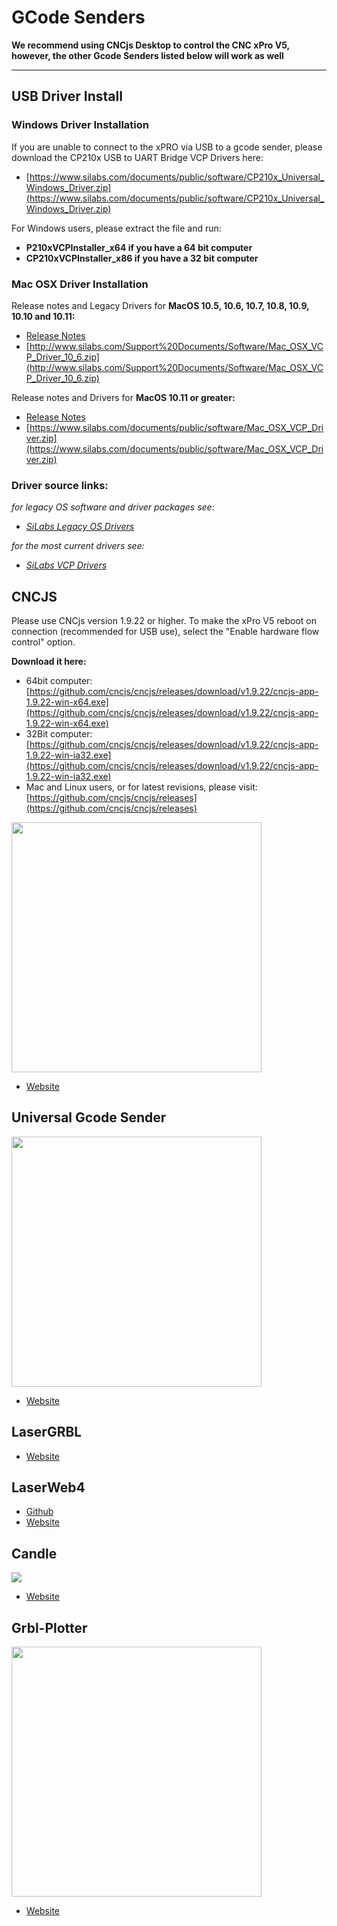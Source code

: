 # GCode Senders

**We recommend using CNCjs Desktop to control the CNC xPro V5, however, the other Gcode Senders listed below will work as well**    
***
## USB Driver Install
### Windows Driver Installation
If you are unable to connect to the xPRO via USB to a gcode sender, please download the CP210x USB to UART Bridge VCP Drivers here:
- [https://www.silabs.com/documents/public/software/CP210x_Universal_Windows_Driver.zip](https://www.silabs.com/documents/public/software/CP210x_Universal_Windows_Driver.zip)

For Windows users, please extract the file and run:
- **P210xVCPInstaller_x64 if you have a 64 bit computer**
- **CP210xVCPInstaller_x86 if you have a 32 bit computer**

### Mac OSX Driver Installation

Release notes and Legacy Drivers for **MacOS 10.5, 10.6, 10.7, 10.8, 10.9, 10.10 and 10.11:**
- [Release Notes](http://www.silabs.com/Support%20Documents/Software/Mac_OSX_VCP_Driver_10_6_Release_Notes.txt)
- [http://www.silabs.com/Support%20Documents/Software/Mac_OSX_VCP_Driver_10_6.zip](http://www.silabs.com/Support%20Documents/Software/Mac_OSX_VCP_Driver_10_6.zip)

Release notes and Drivers for **MacOS 10.11 or greater:**
- [Release Notes](https://www.silabs.com/documents/public/release-notes/Mac_OSX_VCP_Driver_Release_Notes.txt)
- [https://www.silabs.com/documents/public/software/Mac_OSX_VCP_Driver.zip](https://www.silabs.com/documents/public/software/Mac_OSX_VCP_Driver.zip)

### Driver source links: 

_for legacy OS software and driver packages see:_
   - _[SiLabs Legacy OS Drivers](https://www.silabs.com/community/interface/knowledge-base.entry.html/2017/01/10/legacy_os_softwarea-bgvU)_

_for the most current drivers see:_ 
   - _[SiLabs VCP Drivers](https://www.silabs.com/developers/usb-to-uart-bridge-vcp-drivers#software)_

## CNCJS

Please use CNCjs version 1.9.22 or higher.  To make the xPro V5 reboot on connection (recommended for USB use), select the "Enable hardware flow control" option.

**Download it here:** 
- 64bit computer: 
[https://github.com/cncjs/cncjs/releases/download/v1.9.22/cncjs-app-1.9.22-win-x64.exe](https://github.com/cncjs/cncjs/releases/download/v1.9.22/cncjs-app-1.9.22-win-x64.exe)
- 32Bit computer: 
[https://github.com/cncjs/cncjs/releases/download/v1.9.22/cncjs-app-1.9.22-win-ia32.exe](https://github.com/cncjs/cncjs/releases/download/v1.9.22/cncjs-app-1.9.22-win-ia32.exe) 
- Mac and Linux users, or for latest revisions, please visit: [https://github.com/cncjs/cncjs/releases](https://github.com/cncjs/cncjs/releases)

<img src="https://cloud.githubusercontent.com/assets/447801/24392019/aa2d725e-13c4-11e7-9538-fd5f746a2130.png" width="400">

* [Website](https://cnc.js.org/) 

## Universal Gcode Sender

<img src="http://winder.github.io/ugs_website/img/platform/screenshot.png" width="400">

* [Website](http://winder.github.io/ugs_website/)

## LaserGRBL

* [Website](http://lasergrbl.com/en/)

## LaserWeb4

* [Github](https://github.com/LaserWeb/LaserWeb4)
* [Website](https://cncpro.yurl.ch/)

## Candle

![](https://github.com/Denvi/Candle/raw/master/screenshots/screenshot_heightmap_original.png)

* [Website](https://github.com/Denvi/Candle)

## Grbl-Plotter

<img src="https://github.com/svenhb/GRBL-Plotter/raw/master/doc/GRBLPlotter_GUI.png" width="400">

* [Website](https://github.com/svenhb/GRBL-Plotter)
